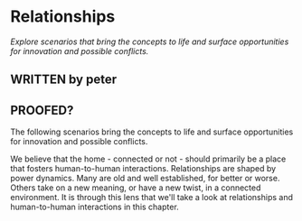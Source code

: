 # Relationships

*Explore scenarios that bring the concepts to life and surface opportunities for innovation and possible conflicts.*

## WRITTEN by peter
## PROOFED?

The following scenarios bring the concepts to life and surface opportunities for innovation and possible conflicts.

We believe that the home - connected or not - should primarily be a place that fosters human-to-human interactions. Relationships are shaped by power dynamics. Many are old and well established, for better or worse. Others take on a new meaning, or have a new twist, in a connected environment.  It is through this lens that we'll take a look at relationships and human-to-human interactions in this chapter.


